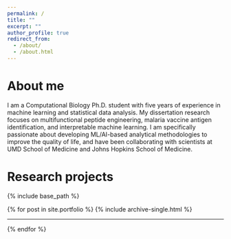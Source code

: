 ```yaml
---
permalink: /
title: ""
excerpt: ""
author_profile: true
redirect_from: 
  - /about/
  - /about.html
---
```


About me
======

I am a Computational Biology Ph.D. student with five years of experience in machine learning and statistical data analysis. My dissertation research focuses on multifunctional peptide engineering, malaria vaccine antigen identification, and interpretable machine learning. I am specifically passionate about developing ML/AI-based analytical methodologies to improve the quality of life, and have been collaborating with scientists at UMD School of Medicine and Johns Hopkins School of Medicine.

Research projects
======

{% include base_path %}


{% for post in site.portfolio %}
  {% include archive-single.html %}
  <hr class="solid">
{% endfor %}
